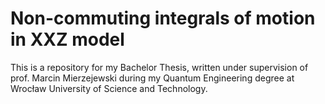 # Non-commuting integrals of motion in XXZ model

This is a repository for my Bachelor Thesis, written under supervision of prof. Marcin Mierzejewski during my Quantum Engineering degree at Wrocław University of Science and Technology.

